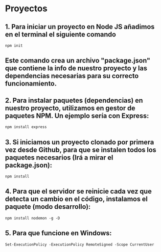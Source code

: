 # Proyectos
 
## 1. Para iniciar un proyecto en Node JS añadimos en el terminal el siguiente comando
``` npm init ```
## Este comando crea un archivo "package.json" que contiene la info de nuestro proyecto y las dependencias necesarias para su correcto funcionamiento.

## 2. Para instalar paquetes (dependencias) en nuestro proyecto, utilizamos en gestor de paquetes NPM. Un ejemplo sería con Express:
``` npm install express ```

## 3. Si iniciamos un proyecto clonado por primera vez desde Github, para que se instalen todos los paquetes necesarios (Irá a mirar el package.json): 
``` npm install ```

## 4. Para que el servidor se reinicie cada vez que detecta un cambio en el código, instalamos el paquete (modo desarrollo):
``` npm install nodemon -g -D ```

## 5. Para que funcione en Windows:
``` Set-ExecutionPolicy -ExecutionPolicy RemoteSigned -Scope CurrentUser ```
